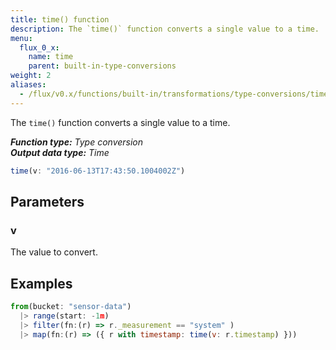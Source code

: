 ```yaml
---
title: time() function
description: The `time()` function converts a single value to a time.
menu:
  flux_0_x:
    name: time
    parent: built-in-type-conversions
weight: 2
aliases:
  - /flux/v0.x/functions/built-in/transformations/type-conversions/time/
---
```


The `time()` function converts a single value to a time.

_**Function type:** Type conversion_  
_**Output data type:** Time_

```js
time(v: "2016-06-13T17:43:50.1004002Z")
```

## Parameters

### v
The value to convert.

## Examples
```js
from(bucket: "sensor-data")
  |> range(start: -1m)
  |> filter(fn:(r) => r._measurement == "system" )
  |> map(fn:(r) => ({ r with timestamp: time(v: r.timestamp) }))
```
